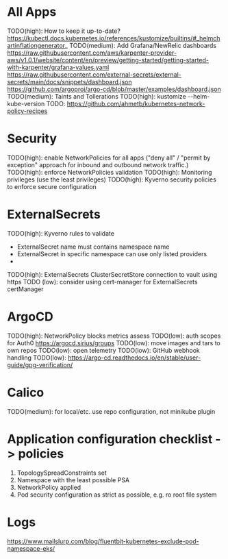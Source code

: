 # All Apps
TODO(high): How to keep it up-to-date? https://kubectl.docs.kubernetes.io/references/kustomize/builtins/#_helmchartinflationgenerator_
TODO(medium): Add Grafana/NewRelic dashboards
    https://raw.githubusercontent.com/aws/karpenter-provider-aws/v1.0.1/website/content/en/preview/getting-started/getting-started-with-karpenter/grafana-values.yaml
    https://raw.githubusercontent.com/external-secrets/external-secrets/main/docs/snippets/dashboard.json
    https://github.com/argoproj/argo-cd/blob/master/examples/dashboard.json
TODO(medium): Taints and Tollerations
TODO(high): kustomize --helm-kube-version
TODO: https://github.com/ahmetb/kubernetes-network-policy-recipes

# Security
TODO(high): enable NetworkPolicies for all apps ("deny all" / "permit by exception" approach for inbound and outbound network traffic.)
TODO(high): enforce NetworkPolicies validation
TODO(high): Monitoring privileges (use the least privileges)
TODO(high): Kyverno security policies to enforce secure configuration


# ExternalSecrets
TODO(high): Kyverno rules to validate 
- ExternalSecret name must contains namespace name
- ExternalSecret in specific namespace can use only listed providers
- 
TODO(high): ExternalSecrets ClusterSecretStore connection to vault using https
TODO (low): consider using cert-manager for ExternalSecrets certManager

# ArgoCD
TODO(high): NetworkPolicy blocks metrics assess
TODO(low): auth scopes for Auth0 https://argocd.sirius/groups
TODO(low): move images and tars to own repos
TODO(low): open telemetry
TODO(low): GitHub webhook handling
TODO(low): https://argo-cd.readthedocs.io/en/stable/user-guide/gpg-verification/


# Calico
TODO(medium): for local/etc. use repo configuration, not minikube plugin 

# Application configuration checklist -> policies

1. TopologySpreadConstraints set
2. Namespace with the least possible PSA
3. NetworkPolicy applied
4. Pod security configuration as strict as possible, e.g. ro root file system


# Logs
https://www.mailslurp.com/blog/fluentbit-kubernetes-exclude-pod-namespace-eks/